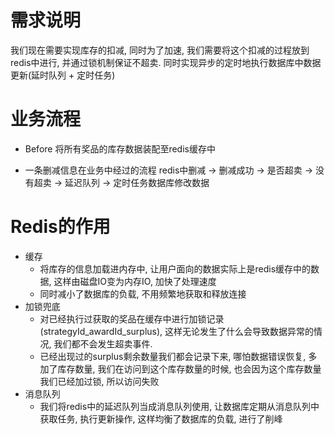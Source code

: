 # 需求说明

我们现在需要实现库存的扣减, 同时为了加速, 我们需要将这个扣减的过程放到redis中进行, 并通过锁机制保证不超卖. 同时实现异步的定时地执行数据库中数据更新(延时队列 + 定时任务)

# 业务流程

- Before
    将所有奖品的库存数据装配至redis缓存中

- 一条删减信息在业务中经过的流程
redis中删减 -> 删减成功 -> 是否超卖 -> 没有超卖 -> 延迟队列 -> 定时任务数据库修改数据

# Redis的作用

- 缓存
    - 将库存的信息加载进内存中, 让用户面向的数据实际上是redis缓存中的数据, 这样由磁盘IO变为内存IO, 加快了处理速度
    - 同时减小了数据库的负载, 不用频繁地获取和释放连接
- 加锁兜底
    - 对已经执行过获取的奖品在缓存中进行加锁记录(strategyId_awardId_surplus), 这样无论发生了什么会导致数据异常的情况, 我们都不会发生超卖事件.
    - 已经出现过的surplus剩余数量我们都会记录下来, 哪怕数据错误恢复, 多加了库存数量, 我们在访问到这个库存数量的时候, 也会因为这个库存数量我们已经加过锁, 所以访问失败
- 消息队列
    - 我们将redis中的延迟队列当成消息队列使用, 让数据库定期从消息队列中获取任务, 执行更新操作, 这样均衡了数据库的负载, 进行了削峰
